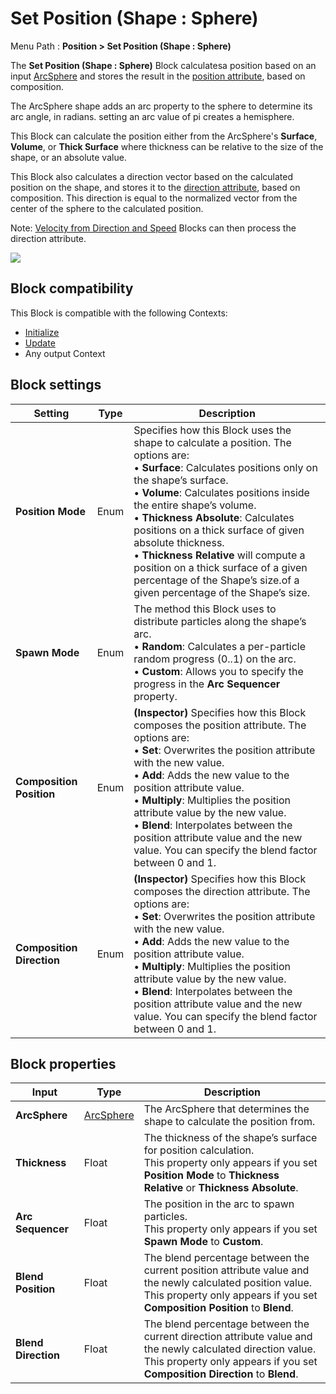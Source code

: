 # Set Position (Shape : Sphere)

Menu Path : **Position > Set Position (Shape : Sphere)**

The **Set Position (Shape : Sphere)** Block calculatesa position based on an input [ArcSphere](Type-ArcSphere.md) and stores the result in the [position attribute](Reference-Attributes.md), based on composition.

The ArcSphere shape adds an arc property to the sphere to determine its arc angle, in radians. setting an arc value of pi creates a hemisphere.

This Block can calculate the position either from the ArcSphere's **Surface**, **Volume**, or **Thick Surface** where thickness can be relative to the size of the shape, or an absolute value.


This Block also calculates a direction vector based on the calculated position on the shape, and stores it to the [direction attribute](Reference-Attributes.md), based on composition. This direction is equal to the normalized vector from the center of the sphere to the calculated position.

Note: [Velocity from Direction and Speed](Block-VelocityFromDirectionAndSpeed.md) Blocks can then process the direction attribute.

![](Images/Block-SetPosition(Sphere)Main.gif)

## Block compatibility

This Block is compatible with the following Contexts:

- [Initialize](Context-Initialize.md)
- [Update](Context-Update.md)
- Any output Context

## Block settings

| **Setting**               | **Type** | **Description**                                              |
| ------------------------- | -------- | ------------------------------------------------------------ |
| **Position Mode**         | Enum     | Specifies how this Block uses the shape to calculate a position. The options are:<br/>&#8226; **Surface**: Calculates positions only on the shape’s surface.<br/>&#8226; **Volume**: Calculates positions inside the entire shape’s volume.<br/>&#8226; **Thickness Absolute**: Calculates positions on a thick surface of given absolute thickness.<br/>&#8226; **Thickness Relative** will compute a position on a thick surface of a given percentage of the Shape’s size.of a given percentage of the Shape’s size. |
| **Spawn Mode**            | Enum     | The method this Block uses to distribute particles along the shape’s arc. <br/>&#8226; **Random**: Calculates a per-particle random progress (0..1) on the arc. <br/>&#8226; **Custom**: Allows you to specify the progress in the **Arc Sequencer** property. |
| **Composition Position**  | Enum     | **(Inspector)** Specifies how this Block composes the position attribute. The options are:<br/>&#8226; **Set**: Overwrites the position attribute with the new value.<br/>&#8226; **Add**: Adds the new value to the position attribute value.<br/>&#8226; **Multiply**: Multiplies the position attribute value by the new value.<br/>&#8226; **Blend**: Interpolates between the position attribute value and the new value. You can specify the blend factor between 0 and 1. |
| **Composition Direction** | Enum     | **(Inspector)** Specifies how this Block composes the direction attribute. The options are:<br/>&#8226; **Set**: Overwrites the position attribute with the new value.<br/>&#8226; **Add**: Adds the new value to the position attribute value.<br/>&#8226; **Multiply**: Multiplies the position attribute value by the new value.<br/>&#8226; **Blend**: Interpolates between the position attribute value and the new value. You can specify the blend factor between 0 and 1. |

## Block properties

| **Input**           | **Type**                       | **Description**                                              |
| ------------------- | ------------------------------ | ------------------------------------------------------------ |
| **ArcSphere**       | [ArcSphere](Type-ArcSphere.md) | The ArcSphere that determines the shape to calculate the position from. |
| **Thickness**       | Float                          | The thickness of the shape’s surface for position calculation.<br/>This property only appears if you set **Position Mode** to **Thickness Relative** or **Thickness Absolute**. |
| **Arc Sequencer**   | Float                          | The position in the arc to spawn particles.<br/>This property only appears if you set **Spawn Mode** to **Custom**. |
| **Blend Position**  | Float                          | The blend percentage between the current position attribute value and the newly calculated position value.<br/>This property only appears if you set **Composition Position** to **Blend**. |
| **Blend Direction** | Float                          | The blend percentage between the current direction attribute value and the newly calculated direction value.<br/>This property only appears if you set **Composition Direction** to **Blend**. |
